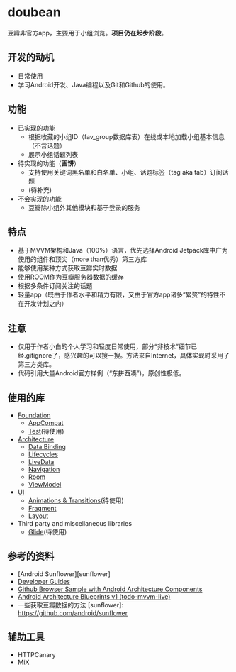 doubean
=======
豆瓣非官方app，主要用于小组浏览。**项目仍在起步阶段**。

开发的动机
----------
* 日常使用
* 学习Android开发、Java编程以及Git和Github的使用。

功能
----

* 已实现的功能
  * 根据收藏的小组ID（fav_group数据库表）在线或本地加载小组基本信息（不含话题）
  * 展示小组话题列表
* 待实现的功能（**画饼**）
  * 支持使用关键词黑名单和白名单、小组、话题标签（tag aka tab）订阅话题
  * (待补充)
* 不会实现的功能
  * 豆瓣除小组外其他模块和基于登录的服务

特点
----

* 基于MVVM架构和Java（100%）语言，优先选择Android Jetpack库中广为使用的组件和顶尖（more than优秀）第三方库
* 能够使用某种方式获取豆瓣实时数据
* 使用ROOM作为豆瓣服务器数据的缓存
* 根据多条件订阅关注的话题
* 轻量app（既由于作者水平和精力有限，又由于官方app诸多“累赘”的特性不在开发计划之内）

注意
----

* 仅用于作者小白的个人学习和轻度日常使用，部分“非技术”细节已经.gitignore了，感兴趣的可以搜一搜。方法来自Internet，具体实现时采用了第三方类库。
* 代码引用大量Android官方样例（“东拼西凑”)，原创性极低。

使用的库
-------

* [Foundation][foundation]
  * [AppCompat][appcompat]
  * [Test][test]\(待使用\)
* [Architecture][arch]
  * [Data Binding][data-binding]
  * [Lifecycles][lifecycle]
  * [LiveData][livedata]
  * [Navigation][navigation]
  * [Room][room]
  * [ViewModel][viewmodel]
* [UI][ui]
  * [Animations & Transitions][animation]\(待使用\)
  * [Fragment][fragment]
  * [Layout][layout]
* Third party and miscellaneous libraries
  * [Glide][glide]\(待使用\)

[foundation]: https://developer.android.com/jetpack/components

[appcompat]: https://developer.android.com/topic/libraries/support-library/packages#v7-appcompat

[test]: https://developer.android.com/training/testing/

[arch]: https://developer.android.com/jetpack/arch/

[data-binding]: https://developer.android.com/topic/libraries/data-binding/

[lifecycle]: https://developer.android.com/topic/libraries/architecture/lifecycle

[livedata]: https://developer.android.com/topic/libraries/architecture/livedata

[navigation]: https://developer.android.com/topic/libraries/architecture/navigation/

[room]: https://developer.android.com/topic/libraries/architecture/room

[viewmodel]: https://developer.android.com/topic/libraries/architecture/viewmodel

[ui]: https://developer.android.com/guide/topics/ui

[animation]: https://developer.android.com/training/animation/

[fragment]: https://developer.android.com/guide/components/fragments

[layout]: https://developer.android.com/guide/topics/ui/declaring-layout

[glide]: https://bumptech.github.io/glide/

参考的资料
---------
* [Android Sunflower][sunflower]
* [Developer Guides][guides]
* [Github Browser Sample with Android Architecture Components][github-browser-sample]
* [Android Architecture Blueprints v1 (todo-mvvm-live)][todo-mvvm-live]
* 一些获取豆瓣数据的方法
  [sunflower]: https://github.com/android/sunflower

[guides]: https://developer.android.google.cn/guide

[github-browser-sample]: https://github.com/android/architecture-components-samples/tree/master/GithubBrowserSample

[todo-mvvm-live]: https://github.com/android/architecture-samples/tree/todo-mvvm-live

辅助工具
---------

* HTTPCanary
* MiX

